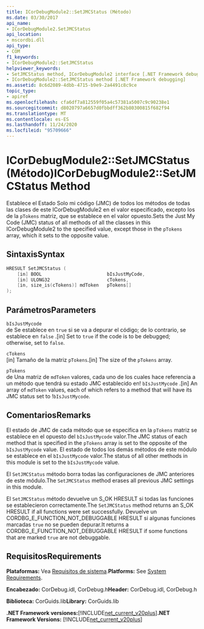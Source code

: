 ```yaml
---
title: ICorDebugModule2::SetJMCStatus (Método)
ms.date: 03/30/2017
api_name:
- ICorDebugModule2.SetJMCStatus
api_location:
- mscordbi.dll
api_type:
- COM
f1_keywords:
- ICorDebugModule2::SetJMCStatus
helpviewer_keywords:
- SetJMCStatus method, ICorDebugModule2 interface [.NET Framework debugging]
- ICorDebugModule2::SetJMCStatus method [.NET Framework debugging]
ms.assetid: 8c6d2089-4dbb-4715-b9e9-2a4491c8c9ce
topic_type:
- apiref
ms.openlocfilehash: cfa6df7a812559f05a4c57381a5007c9c90238e1
ms.sourcegitcommit: d8020797a6657d0fbbdff362b80300815f682f94
ms.translationtype: MT
ms.contentlocale: es-ES
ms.lasthandoff: 11/24/2020
ms.locfileid: "95709666"
---
```

# <a name="icordebugmodule2setjmcstatus-method"></a><span data-ttu-id="17044-102">ICorDebugModule2::SetJMCStatus (Método)</span><span class="sxs-lookup"><span data-stu-id="17044-102">ICorDebugModule2::SetJMCStatus Method</span></span>

<span data-ttu-id="17044-103">Establece el Estado Solo mi código (JMC) de todos los métodos de todas las clases de este ICorDebugModule2 en el valor especificado, excepto los de la `pTokens` matriz, que se establece en el valor opuesto.</span><span class="sxs-lookup"><span data-stu-id="17044-103">Sets the Just My Code (JMC) status of all methods of all the classes in this ICorDebugModule2 to the specified value, except those in the `pTokens` array, which it sets to the opposite value.</span></span>  
  
## <a name="syntax"></a><span data-ttu-id="17044-104">Sintaxis</span><span class="sxs-lookup"><span data-stu-id="17044-104">Syntax</span></span>  
  
```cpp  
HRESULT SetJMCStatus (  
    [in] BOOL                        bIsJustMyCode,  
    [in] ULONG32                     cTokens,  
    [in, size_is(cTokens)] mdToken   pTokens[]  
);  
```  
  
## <a name="parameters"></a><span data-ttu-id="17044-105">Parámetros</span><span class="sxs-lookup"><span data-stu-id="17044-105">Parameters</span></span>  

 `bIsJustMycode`  
 <span data-ttu-id="17044-106">de Se establece en `true` si se va a depurar el código; de lo contrario, se establece en `false` .</span><span class="sxs-lookup"><span data-stu-id="17044-106">[in] Set to `true` if the code is to be debugged; otherwise, set to `false`.</span></span>  
  
 `cTokens`  
 <span data-ttu-id="17044-107">[in] Tamaño de la matriz `pTokens`.</span><span class="sxs-lookup"><span data-stu-id="17044-107">[in] The size of the `pTokens` array.</span></span>  
  
 `pTokens`  
 <span data-ttu-id="17044-108">de Una matriz de `mdToken` valores, cada uno de los cuales hace referencia a un método que tendrá su estado JMC establecido en! `bIsJustMycode` .</span><span class="sxs-lookup"><span data-stu-id="17044-108">[in] An array of `mdToken` values, each of which refers to a method that will have its JMC status set to !`bIsJustMycode`.</span></span>  
  
## <a name="remarks"></a><span data-ttu-id="17044-109">Comentarios</span><span class="sxs-lookup"><span data-stu-id="17044-109">Remarks</span></span>  

 <span data-ttu-id="17044-110">El estado de JMC de cada método que se especifica en la `pTokens` matriz se establece en el opuesto del `bIsJustMycode` valor.</span><span class="sxs-lookup"><span data-stu-id="17044-110">The JMC status of each method that is specified in the `pTokens` array is set to the opposite of the `bIsJustMycode` value.</span></span> <span data-ttu-id="17044-111">El estado de todos los demás métodos de este módulo se establece en el `bIsJustMycode` valor.</span><span class="sxs-lookup"><span data-stu-id="17044-111">The status of all other methods in this module is set to the `bIsJustMycode` value.</span></span>  
  
 <span data-ttu-id="17044-112">El `SetJMCStatus` método borra todas las configuraciones de JMC anteriores de este módulo.</span><span class="sxs-lookup"><span data-stu-id="17044-112">The `SetJMCStatus` method erases all previous JMC settings in this module.</span></span>  
  
 <span data-ttu-id="17044-113">El `SetJMCStatus` método devuelve un S_OK HRESULT si todas las funciones se establecieron correctamente.</span><span class="sxs-lookup"><span data-stu-id="17044-113">The `SetJMCStatus` method returns an S_OK HRESULT if all functions were set successfully.</span></span> <span data-ttu-id="17044-114">Devuelve un CORDBG_E_FUNCTION_NOT_DEBUGGABLE HRESULT si algunas funciones marcadas `true` no se pueden depurar.</span><span class="sxs-lookup"><span data-stu-id="17044-114">It returns a CORDBG_E_FUNCTION_NOT_DEBUGGABLE HRESULT if some functions that are marked `true` are not debuggable.</span></span>  
  
## <a name="requirements"></a><span data-ttu-id="17044-115">Requisitos</span><span class="sxs-lookup"><span data-stu-id="17044-115">Requirements</span></span>  

 <span data-ttu-id="17044-116">**Plataformas:** Vea [Requisitos de sistema](../../get-started/system-requirements.md).</span><span class="sxs-lookup"><span data-stu-id="17044-116">**Platforms:** See [System Requirements](../../get-started/system-requirements.md).</span></span>  
  
 <span data-ttu-id="17044-117">**Encabezado:** CorDebug.idl, CorDebug.h</span><span class="sxs-lookup"><span data-stu-id="17044-117">**Header:** CorDebug.idl, CorDebug.h</span></span>  
  
 <span data-ttu-id="17044-118">**Biblioteca:** CorGuids.lib</span><span class="sxs-lookup"><span data-stu-id="17044-118">**Library:** CorGuids.lib</span></span>  
  
 <span data-ttu-id="17044-119">**.NET Framework versiones:**[!INCLUDE[net_current_v20plus](../../../../includes/net-current-v20plus-md.md)]</span><span class="sxs-lookup"><span data-stu-id="17044-119">**.NET Framework Versions:** [!INCLUDE[net_current_v20plus](../../../../includes/net-current-v20plus-md.md)]</span></span>
